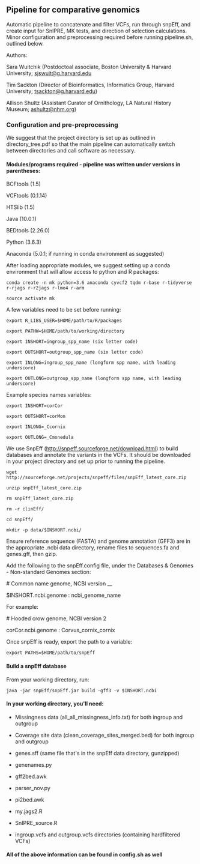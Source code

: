 ## Pipeline for comparative genomics 

Automatic pipeline to concatenate and filter VCFs, run through snpEff, and create input for SnIPRE, MK tests, and direction of selection calculations. Minor configuration and preprocessing required before running pipeline.sh, outlined below.

Authors: 


Sara Wuitchik (Postdoctoal associate, Boston University & Harvard University; sjswuit@g.harvard.edu

Tim Sackton (Director of Bioinformatics, Informatics Group, Harvard University; tsackton@g.harvard.edu)

Allison Shultz (Assistant Curator of Ornithology, LA Natural History Museum; ashultz@nhm.org)


### Configuration and pre-preprocessing

We suggest that the project directory is set up as outlined in directory_tree.pdf so that the main pipeline can automatically switch between directories and call software as necessary. 


#### Modules/programs required - pipeline was written under versions in parentheses: 

BCFtools (1.5)

VCFtools (0.1.14)

HTSlib (1.5)

Java (10.0.1)

BEDtools (2.26.0)

Python (3.6.3)

Anaconda (5.0.1; if running in conda environment as suggested) 


After loading appropriate modules, we suggest setting up a conda environment that will allow access to python and R packages:

```conda create -n mk python=3.6 anaconda cyvcf2 tqdm r-base r-tidyverse r-rjags r-r2jags r-lme4 r-arm```

```source activate mk```

A few variables need to be set before running:

```export R_LIBS_USER=$HOME/path/to/R/packages```

```export PATHW=$HOME/path/to/working/directory```

```export INSHORT=ingroup_spp_name (six letter code)```

```export OUTSHORT=outgroup_spp_name (six letter code)```

```export INLONG=ingroup_spp_name (longform spp name, with leading underscore)```

```export OUTLONG=outgroup_spp_name (longform spp name, with leading underscore)```


Example species names variables: 

```export INSHORT=corCor```

```export OUTSHORT=corMon```

```export INLONG=_Ccornix```

```export OUTLONG=_Cmonedula```

We use SnpEff (http://snpeff.sourceforge.net/download.html) to build databases and annotate the variants in the VCFs. It should be downloaded in your project directory and set up prior to running the pipeline.

```wget http://sourceforge.net/projects/snpeff/files/snpEff_latest_core.zip```

```unzip snpEff_latest_core.zip```

```rm snpEff_latest_core.zip``` 

```rm -r clinEff/```

```cd snpEff/```

```mkdir -p data/$INSHORT.ncbi/```

Ensure reference sequence (FASTA) and genome annotation (GFF3) are in the appropriate .ncbi data directory, rename files to sequences.fa and genes.gff, then gzip.

Add the following to the snpEff.config file, under the Databases & Genomes - Non-standard Genomes section:

\# Common name genome, NCBI version __

$INSHORT.ncbi.genome : ncbi_genome_name

For example: 

\# Hooded crow genome, NCBI version 2

corCor.ncbi.genome : Corvus_cornix_cornix

Once snpEff is ready, export the path to a variable:

```export PATHS=$HOME/path/to/snpEff```

#### Build a snpEff database

From your working directory, run: 

```java -jar snpEff/snpEff.jar build -gff3 -v $INSHORT.ncbi```

#### In your working directory, you'll need: 

- Missingness data (all_all_missingness_info.txt) for both ingroup and outgroup

- Coverage site data (clean_coverage_sites_merged.bed) for both ingroup and outgroup

- genes.sff (same file that's in the snpEff data directory, gunzipped)

- genenames.py

- gff2bed.awk

- parser_nov.py

- pi2bed.awk

- my.jags2.R 

- SnIPRE_source.R

- ingroup.vcfs and outgroup.vcfs directories (containing hardfiltered VCFs) 

#### All of the above information can be found in config.sh as well
